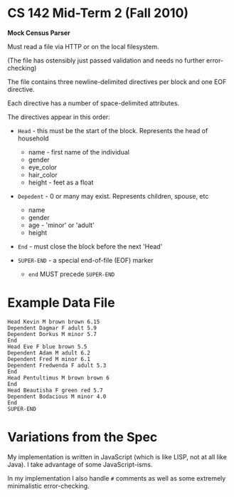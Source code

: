 CS 142 Mid-Term 2 (Fall 2010)
====

**Mock Census Parser**

Must read a file via HTTP or on the local filesystem.

(The file has ostensibly just passed validation and needs no further error-checking)

The file contains three newline-delimited directives per block and one EOF directive.

Each directive has a number of space-delimited attributes.

The directives appear in this order:

 * `Head` - this must be the start of the block. Represents the head of household
   * name - first name of the individual
   * gender
   * eye_color
   * hair_color
   * height - feet as a float

 * `Depedent` - 0 or many may exist. Represents children, spouse, etc
   * name
   * gender
   * age - 'minor' or 'adult'
   * height

 * `End` - must close the block before the next 'Head'

 * `SUPER-END` - a special end-of-file (EOF) marker
   * `end` MUST precede `SUPER-END`

Example Data File
====

    Head Kevin M brown brown 6.15
    Dependent Dagmar F adult 5.9
    Dependent Dorkus M minor 5.7
    End
    Head Eve F blue brown 5.5
    Dependent Adam M adult 6.2
    Dependent Fred M minor 6.1
    Dependent Fredwenda F adult 5.3
    End
    Head Pentultimus M brown brown 6
    End
    Head Beautisha F green red 5.7
    Dependent Bodacious M minor 4.0
    End
    SUPER-END

Variations from the Spec
====

My implementation is written in JavaScript (which is like LISP, not at all like Java).
I take advantage of some JavaScript-isms.

In my implementation I also handle `#` comments as well as some extremely minimalistic error-checking.
